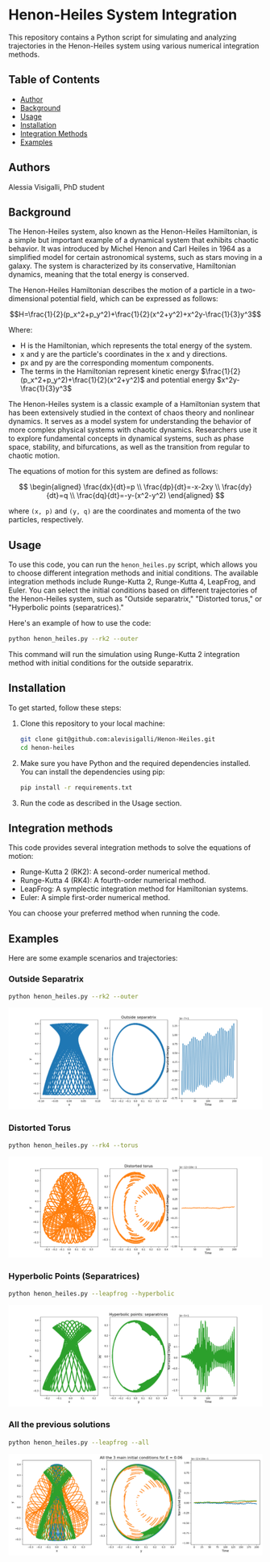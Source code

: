 # Henon-Heiles System Integration

This repository contains a Python script for simulating and analyzing trajectories in the Henon-Heiles system using various numerical integration methods.

## Table of Contents
- [Author](#author)
- [Background](#background)
- [Usage](#usage)
- [Installation](#installation)
- [Integration Methods](#integration-methods)
- [Examples](#examples)

## Authors
Alessia Visigalli, PhD student

## Background
The Henon-Heiles system, also known as the Henon-Heiles Hamiltonian, is a simple but important example of a dynamical system that exhibits chaotic behavior. It was introduced by Michel Henon and Carl Heiles in 1964 as a simplified model for certain astronomical systems, such as stars moving in a galaxy. The system is characterized by its conservative, Hamiltonian dynamics, meaning that the total energy is conserved.

The Henon-Heiles Hamiltonian describes the motion of a particle in a two-dimensional potential field, which can be expressed as follows:

$$H=\frac{1}{2}(p_x^2+p_y^2)+\frac{1}{2}(x^2+y^2)+x^2y-\frac{1}{3}y^3$$

Where:

- H is the Hamiltonian, which represents the total energy of the system.
- x and y are the particle's coordinates in the x and y directions.
- px and py are the corresponding momentum components.
- The terms in the Hamiltonian represent kinetic energy $\frac{1}{2}(p_x^2+p_y^2)+\frac{1}{2}(x^2+y^2)$ and potential energy $x^2y-\frac{1}{3}y^3$

The Henon-Heiles system is a classic example of a Hamiltonian system that has been extensively studied in the context of chaos theory and nonlinear dynamics. It serves as a model system for understanding the behavior of more complex physical systems with chaotic dynamics. Researchers use it to explore fundamental concepts in dynamical systems, such as phase space, stability, and bifurcations, as well as the transition from regular to chaotic motion.

The equations of motion for this system are defined as follows:

$$
\begin{aligned}
\frac{dx}{dt}=p \\
\frac{dp}{dt}=-x-2xy \\
\frac{dy}{dt}=q \\
\frac{dq}{dt}=-y-(x^2-y^2)
\end{aligned}
$$

where `(x, p)` and `(y, q)` are the coordinates and momenta of the two particles, respectively.

## Usage

To use this code, you can run the `henon_heiles.py` script, which allows you to choose different integration methods and initial conditions. The available integration methods include Runge-Kutta 2, Runge-Kutta 4, LeapFrog, and Euler. You can select the initial conditions based on different trajectories of the Henon-Heiles system, such as "Outside separatrix," "Distorted torus," or "Hyperbolic points (separatrices)."

Here's an example of how to use the code:

```bash
python henon_heiles.py --rk2 --outer
```
This command will run the simulation using Runge-Kutta 2 integration method with initial conditions for the outside separatrix.

## Installation
To get started, follow these steps:
1) Clone this repository to your local machine:
   ```bash
   git clone git@github.com:alevisigalli/Henon-Heiles.git
   cd henon-heiles
   ```
2) Make sure you have Python and the required dependencies installed. You can install the dependencies using pip:
   ```bash
   pip install -r requirements.txt
   ```
3) Run the code as described in the Usage section.

## Integration methods
This code provides several integration methods to solve the equations of motion:

- Runge-Kutta 2 (RK2): A second-order numerical method.
- Runge-Kutta 4 (RK4): A fourth-order numerical method.
- LeapFrog: A symplectic integration method for Hamiltonian systems.
- Euler: A simple first-order numerical method.

You can choose your preferred method when running the code.

## Examples
Here are some example scenarios and trajectories:
### Outside Separatrix
```bash
python henon_heiles.py --rk2 --outer
```
![png](Figures/Outer.png)

### Distorted Torus
```bash
python henon_heiles.py --rk4 --torus
```
![png](Figures/Torus.png)

### Hyperbolic Points (Separatrices)
```bash
python henon_heiles.py --leapfrog --hyperbolic
```
![png](Figures/Hyperbolic.png)

### All the previous solutions
```bash
python henon_heiles.py --leapfrog --all
```
![png](Figures/all.png)
